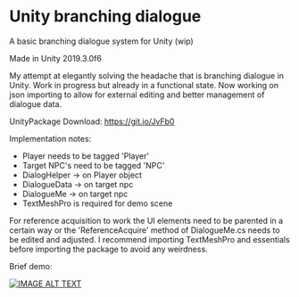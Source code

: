 # Unity branching dialogue
A basic branching dialogue system for Unity (wip)

Made in Unity 2019.3.0f6

My attempt at elegantly solving the headache that is branching dialogue in Unity. Work in progress but already in a functional state. Now working on json importing to allow for external editing and better management of dialogue data.

UnityPackage Download: https://git.io/JvFb0

Implementation notes:
- Player needs to be tagged 'Player'
- Target NPC's need to be tagged 'NPC'
- DialogHelper -> on Player object
- DialogueData -> on target npc
- DialogueMe -> on target npc
- TextMeshPro is required for demo scene

For reference acquisition to work the UI elements need to be parented in a certain way or the 'ReferenceAcquire' method of DialogueMe.cs needs to be edited and adjusted. I recommend importing TextMeshPro and essentials before importing the package to avoid any weirdness.

Brief demo:

[![IMAGE ALT TEXT](http://img.youtube.com/vi/jMAN-cNCyBQ/0.jpg)](http://www.youtube.com/watch?v=jMAN-cNCyBQ "Demo")
